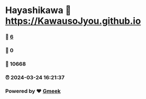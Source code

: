 # Hayashikawa :link: https://KawausoJyou.github.io 
### :page_facing_up: [6](https://KawausoJyou.github.io/tag.html) 
### :speech_balloon: 0 
### :hibiscus: 10668 
### :alarm_clock: 2024-03-24 16:21:37 
### Powered by :heart: [Gmeek](https://github.com/Meekdai/Gmeek)
